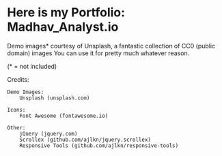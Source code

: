 # Here is my Portfolio: Madhav_Analyst.io

Demo images* courtesy of Unsplash, a fantastic collection of CC0 (public domain) images
You can use it for pretty much whatever reason.

(* = not included)

Credits:

	Demo Images:
		Unsplash (unsplash.com)

	Icons:
		Font Awesome (fontawesome.io)

	Other:
		jQuery (jquery.com)
		Scrollex (github.com/ajlkn/jquery.scrollex)
		Responsive Tools (github.com/ajlkn/responsive-tools)
